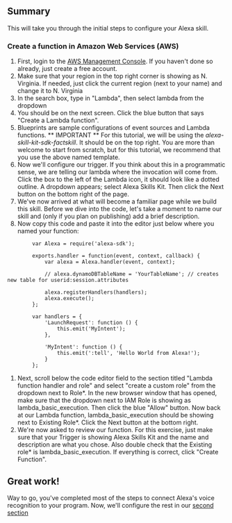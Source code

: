 ## Summary
This will take you through the initial steps to configure your Alexa skill.  

### Create a function in Amazon Web Services (AWS)
1. First, login to the [AWS Management Console](https://aws.amazon.com/).  If you haven't done so already, just create a free account.
1. Make sure that your region in the top right corner is showing as N. Virginia. If needed, just click the current region (next to your name) and change it to N. Virginia
1. In the search box, type in "Lambda", then select lambda from the dropdown
1. You should be on the next screen. Click the blue button that says "Create a Lambda function".
1. Blueprints are sample configurations of event sources and Lambda functions. ** IMPORTANT ** For this tutorial, we will be using the _alexa-skill-kit-sdk-factskill_. It should be on the top right. You are more than welcome to start from scratch, but for this tutorial, we recommend that you use the above named template. 
1. Now we'll configure our trigger.  If you think about this in a programmatic sense, we are telling our lambda where the invocation will come from.  Click the box to the left of the Lambda icon, it should look like a dotted outline.  A dropdown appears; select Alexa Skills Kit.  Then click the Next button on the bottom right of the page. 
1. We've now arrived at what will become a familiar page while we build this skill.  Before we dive into the code, let's take a moment to name our skill and (only if you plan on publishing) add a brief description. 
1. Now copy this code and paste it into the editor just below where you named your function:
```
        var Alexa = require('alexa-sdk');

        exports.handler = function(event, context, callback) {
            var alexa = Alexa.handler(event, context);

            // alexa.dynamoDBTableName = 'YourTableName'; // creates new table for userid:session.attributes

            alexa.registerHandlers(handlers);
            alexa.execute();
        };

        var handlers = {
            'LaunchRequest': function () {
                this.emit('MyIntent');
            },

            'MyIntent': function () {
                this.emit(':tell', 'Hello World from Alexa!');
            }
        };
```

1. Next, scroll below the code editor field to the section titled "Lambda function handler and role" and select "create a custom role" from the dropdown next to Role\*. In the new browser window that has opened, make sure that the dropdown next to IAM Role is showing as lambda_basic_execution. Then click the blue "Allow" button. Now back at our Lambda function, lambda_basic_execution should be showing next to Existing Role\*. Click the Next button at the bottom right. 
1. We're now asked to review our function. For this exercise, just make sure that your Trigger is showing Alexa Skills Kit and the name and description are what you chose. Also double check that the Existing role\* is lambda_basic_execution. If everything is correct, click "Create Function".

## Great work!

Way to go, you've completed most of the steps to connect Alexa's voice recognition to your program.  Now, we'll configure the rest in our [second section](../skills)
